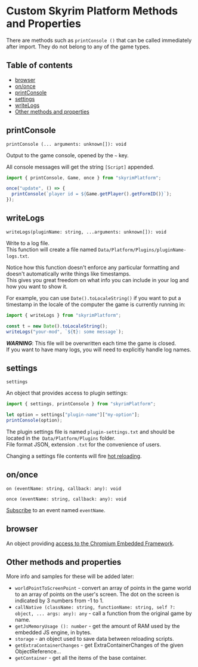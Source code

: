 # Custom Skyrim Platform Methods and Properties

There are methods such as `printConsole ()` that can be called immediately after import. They do not belong to any of the game types.

## Table of contents

  - [browser](#browser)
  - [on/once](#ononce)
  - [printConsole](#printconsole)
  - [settings](#settings)
  - [writeLogs](#writelogs)
  - [Other methods and properties](#other-methods-and-properties)


## printConsole

  `printConsole (... arguments: unknown[]): void`

Output to the game console, opened by the `~` key.

All console messages will get the string `[Script]` appended.

  ```typescript
  import { printConsole, Game, once } from "skyrimPlatform";

  once("update", () => {
    printConsole(`player id = ${Game.getPlayer().getFormID()}`);
  });
  ```

## writeLogs

  `writeLogs(pluginName: string, ...arguments: unknown[]): void`

Write to a log file.\
This function will create a file named `Data/Platform/Plugins/pluginName-logs.txt`.

Notice how this function doesn't enforce any particular formatting and doesn't automatically write things like timestamps.\
This gives you great freedom on what info you can include in your log and how you want to show it.

For example, you can use `Date().toLocaleString()` if you want to put a timestamp in the locale of the computer the game is currently running in:

```typescript
import { writeLogs } from "skyrimPlatform";

const t = new Date().toLocaleString();
writeLogs("your-mod", `${t}: some message`);
```

***WARNING***: This file will be overwritten each time the game is closed.\
If you want to have many logs, you will need to explicitly handle log names.

## settings

`settings`

An object that provides access to plugin settings:

```typescript
import { settings, printConsole } from "skyrimPlatform";

let option = settings["plugin-name"]["my-option"];
printConsole(option);
```

The plugin settings file is named `plugin-settings.txt` and should be located in the` Data/Platform/Plugins` folder.\
File format JSON, extension `.txt` for the convenience of users.

Changing a settings file contents will fire [hot reloading][Features].

## on/once
  `on (eventName: string, callback: any): void`

  `once (eventName: string, callback: any): void`

[Subscribe][NewEvents] to an event named `eventName`.

## browser

An object providing [access to the Chromium Embedded Framework][Browser].

## Other methods and properties

More info and samples for these will be added later:

- `worldPointToScreenPoint` - convert an array of points in the game world to an array of points on the user's screen. The dot on the screen is indicated by 3 numbers from -1 to 1.
- `callNative (className: string, functionName: string, self ?: object, ... args: any): any` - call a function from the original game by name.
- `getJsMemoryUsage (): number` - get the amount of RAM used by the embedded JS engine, in bytes.
- `storage` - an object used to save data between reloading scripts.
- `getExtraContainerChanges` - get ExtraContainerChanges of the given ObjectReference...
- `getContainer` - get all the items of the base container.

[NewEvents]: new_events.md
[Browser]: browser.md
[Features]: features.md
